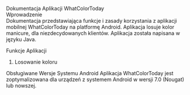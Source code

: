 Dokumentacja Aplikacji WhatColorToday<br>
Wprowadzenie<br>
Dokumentacja przedstawiająca funkcje i zasady korzystania z aplikacji mobilnej WhatColorToday na platformę Android. Aplikacja losuje kolor manicure, dla niezdecydowanych klientów. Aplikacja została napisana w języku Java.<br>



Funkcje Aplikacji<br>
1. Losowanie koloru <br>



Obsługiwane Wersje Systemu Android
Aplikacja WhatColorToday jest zoptymalizowana dla urządzeń z systemem Android w wersji 7.0 (Nougat) lub nowszej.
